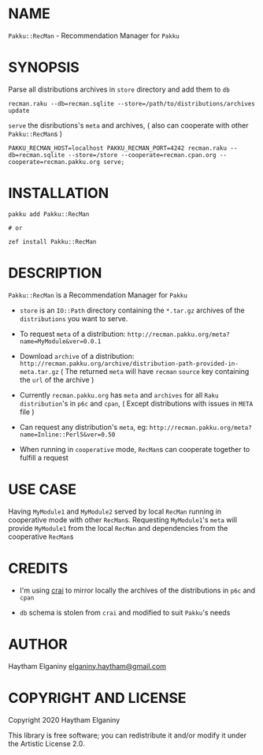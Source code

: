 NAME
====
`Pakku::RecMan` - Recommendation Manager for `Pakku`

SYNOPSIS
========
Parse all distributions archives in `store` directory and add them to `db`

```
recman.raku --db=recman.sqlite --store=/path/to/distributions/archives update
```

`serve` the disributions's `meta` and archives, ( also can cooperate with other `Pakku::RecMan`s )

```
PAKKU_RECMAN_HOST=localhost PAKKU_RECMAN_PORT=4242 recman.raku --db=recman.sqlite --store=/store --cooperate=recman.cpan.org --cooperate=recman.pakku.org serve;
```

INSTALLATION
===========
```
pakku add Pakku::RecMan

# or 

zef install Pakku::RecMan
```


DESCRIPTION
===========
`Pakku::RecMan` is a Recommendation Manager for `Pakku`

 * `store` is an `IO::Path` directory containing the `*.tar.gz` archives of the `distributions` you want to serve.

 * To request `meta` of a distribution:
`http://recman.pakku.org/meta?name=MyModule&ver=0.0.1`


 * Download `archive` of a distribution:
`http://recman.pakku.org/archive/distribution-path-provided-in-meta.tar.gz`
( The returned `meta` will have `recman` `source` key containing the `url` of the archive )


 * Currently `recman.pakku.org` has `meta` and `archives` for all `Raku` `distribution`'s in `p6c` and `cpan`, ( Except distributions with issues in `META` file )

 * Can request any distribution's `meta`, eg:
`http://recman.pakku.org/meta?name=Inline::Perl5&ver=0.50` 

 * When running in `cooperative` mode, `RecMan`s can cooperate together to fulfill a request

USE CASE
========
Having `MyModule1` and `MyModule2` served by local `RecMan` running in cooperative mode with other `RecMan`s. Requesting `MyModule1`'s `meta` will provide `MyModule1` from the local `RecMan` and dependencies from the cooperative `RecMan`s


CREDITS
======
* I'm using [crai](https://github.com/chloekek/crai/tree/master/crai) to mirror locally the archives of the distributions in `p6c` and `cpan`

* `db` schema is stolen from `crai` and modified to suit `Pakku`'s needs 

AUTHOR
======
Haytham Elganiny <elganiny.haytham@gmail.com>

COPYRIGHT AND LICENSE
=====================
Copyright 2020 Haytham Elganiny

This library is free software; you can redistribute it and/or modify it under the Artistic License 2.0.

